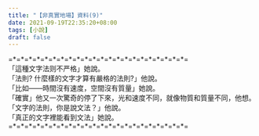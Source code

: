 ```yaml
---
title: "【非真實地場】資料(9)"
date: 2021-09-19T22:35:20+08:00
tags: [小說]
draft: false
---
```


=\*=\*=\*=\*=\*=\*=\*=\*=\*=\*=\*=\*=\*=\*=\*=\*=\*=\*=\*=\*=\*=\*=  
「這種文字法则不严格」她說。  
「法則? 什麼樣的文字才算有嚴格的法則?」他說。  
「比如——時間沒有速度，空間沒有質量」她說。  
「確實」他又一次驚奇的停了下來，光和速度不同，就像物質和質量不同，他想。   
「文字的法則，你是說文法？」他說。   
「真正的文字裡能看到文法」她說。   
=\*=\*=\*=\*=\*=\*=\*=\*=\*=\*=\*=\*=\*=\*=\*=\*=\*=\*=\*=\*=\*=\*=  